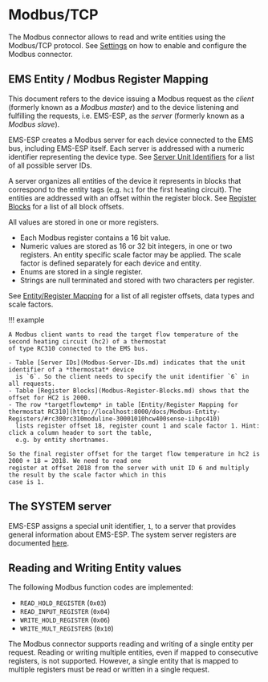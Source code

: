 # Modbus/TCP

The Modbus connector allows to read and write entities using the Modbus/TCP protocol. See [Settings](Modbus-Settings.md)
on how to enable and configure the Modbus connector.

## EMS Entity / Modbus Register Mapping

This document refers to the device issuing a Modbus request as the _client_ (formerly known as a _Modbus master_) and to
the device listening and fulfilling the requests, i.e. EMS-ESP, as the _server_ (formerly known as a _Modbus slave_).

EMS-ESP creates a Modbus server for each device connected to the EMS bus, including EMS-ESP itself. Each server is
addressed with a numeric identifier representing the device type. See [Server Unit Identifiers](Modbus-Server-IDs.md)
for a list of all possible server IDs.

A server organizes all entities of the device it represents in blocks that correspond to the entity tags (e.g. `hc1` for
the first heating circuit). The entities are addressed with an offset within the register block. See
[Register Blocks](Modbus-Register-Blocks.md) for a list of all block offsets.

All values are stored in one or more registers.

- Each Modbus register contains a 16 bit value.
- Numeric values are stored as 16 or 32 bit integers, in one or two registers. An entity specific scale factor may be
  applied. The scale factor is defined separately for each device and entity.
- Enums are stored in a single register.
- Strings are null terminated and stored with two characters per register.

See [Entity/Register Mapping](Modbus-Entity-Registers.md) for a list of all register offsets, data types and scale
factors.

!!! example

    A Modbus client wants to read the target flow temperature of the second heating circuit (hc2) of a thermostat
    of type RC310 connected to the EMS bus.

    - Table [Server IDs](Modbus-Server-IDs.md) indicates that the unit identifier of a *thermostat* device
      is `6`. So the client needs to specify the unit identifier `6` in all requests.
    - Table [Register Blocks](Modbus-Register-Blocks.md) shows that the offset for HC2 is 2000.
    - The row *targetflowtemp* in table [Entity/Register Mapping for thermostat RC310](http://localhost:8000/docs/Modbus-Entity-Registers/#rc300rc310moduline-30001010hcw400sense-iihpc410)
      lists register offset 18, register count 1 and scale factor 1. Hint: click a column header to sort the table,
      e.g. by entity shortnames.

    So the final register offset for the target flow temperature in hc2 is 2000 + 18 = 2018. We need to read one
    register at offset 2018 from the server with unit ID 6 and multiply the result by the scale factor which in this
    case is 1.

## The SYSTEM server

EMS-ESP assigns a special unit identifier, `1`, to a server that provides general information about EMS-ESP. The
system server registers are documented [here](Modbus-System-Server.md).

## Reading and Writing Entity values

The following Modbus function codes are implemented:

- `READ_HOLD_REGISTER` (`0x03`)
- `READ_INPUT_REGISTER` (`0x04`)
- `WRITE_HOLD_REGISTER` (`0x06`)
- `WRITE_MULT_REGISTERS` (`0x10`)

The Modbus connector supports reading and writing of a single entity per request. Reading or writing multiple entities,
even if mapped to consecutive registers, is not supported. However, a single entity that is mapped to multiple registers
must be read or written in a single request.
